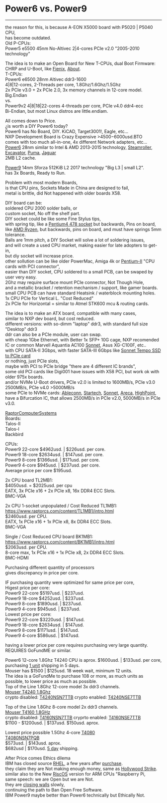 # Power6 vs. Power9
-----

the reason for this, is because A-EON X5000 board with P5020 | P5040 CPU, </br>
has become outdated. </br>
Old P-CPUs: </br>
Power5 e5500 45nm No-Altivec 2|4-cores PCIe v2.0 "2005-2010 technology" </br>

The idea is to make an Open Board for New T-CPUs, dual Boot Firmware: CHRP and U-Boot, like [Fienix](https://fienixppc.blogspot.com/p/download.html), [About](https://fienixppc.blogspot.com/p/blog-page.html). </br>
T-CPUs: </br>
Power6 e6500 28nm Altivec ddr3-1600 </br>
4|8|12-cores, 2-Threads per core, 1.8Ghz/1.6Ghz/1.5Ghz </br>
2x PCIe v3.0 + 2x PCIe 2.0, 3x memory channels in 12-core model. </br>
Big.Endian </br>
vs. </br>
Power9v2 4|8|18|22-cores 4-threads per core, PCIe v4.0 ddr4-ecc </br>
Bi-Endian, but most Linux distros are little.endiam. </br>

All comes down to Price. </br>
¿is worth a DIY Power6 today? </br>
Power6 has No Board, DIY. KiCAD, Target3001!, Eagle, etc... </br>
NXP Development Board is Crazy Expensive >$4500-$6000usd.BTO </br>
comes with too much all-in-one, 4x different Network adapters, etc... </br>
[Power6](https://www.nxp.com/products/processors-and-microcontrollers/power-architecture/qoriq-communication-processors/t-series/qoriq-t4240-t4160-t4080-multicore-communications-processors:T4240) 28nm similar to Intel & AMD 2013-2015 technology, [Steamroller](https://en.wikipedia.org/wiki/Steamroller_(microarchitecture)), [Excavator](https://en.wikipedia.org/wiki/Excavator_(microarchitecture)), [Puma](https://en.wikipedia.org/wiki/Puma_(microarchitecture)), [Jaguar](https://en.wikipedia.org/wiki/Jaguar_(microarchitecture)) </br>
2MB L2 cache. </br>

[Power9](https://en.wikipedia.org/wiki/POWER9) 14nm Sforza 512KiB L2 2017 technology "Big L3 | small L2". </br>
has 3x Boards, Ready to Run. </br>

Problem with most modern Boards, </br>
is that CPU pins, Sockets Made in China are designed to fail, </br>
metal is brittle, did Not happened with older boards X58. </br>

DIY board can be: </br>
soldered CPU 2000 solder balls, or </br>
custom socket, No off the shelf part. </br>
DIY socket could be like some Fine Stylus tips, </br>
with spring tip, like a [Pentium4 478 socket](https://en.wikipedia.org/wiki/Pentium_4#/media/File:Pentium_4_-_SL5TK_-_pin_side-3057.jpg) but backwards, Pins on board, </br>
like [AMD Ryzen](https://en.wikipedia.org/wiki/Ryzen#/media/File:AMD_Ryzen_7_3700X_pins_IMGP3168_smial_wp.jpg), but backwards, pins on board, and  must have springs 5mm tolerance. </br>
Balls are 1mm pitch, a DIY Socket will solve a lot of soldering issues,  </br>
and will create a used CPU market, making easier for late adopters to get-in, </br>
but diy socket will increase price. </br>
other sollution can be like older PowerMac, Amiga 4k or [Pentium-II](https://en.wikipedia.org/wiki/Pentium_II) "CPU cards with PCI connector", </br>
easier than DIY socket, CPU soldered to a small PCB, can be swaped by user very easy. </br>
2Ghz may require surface mount PCIe connector, Not Though Hole, </br>
and a metallic bracket / retention mechanism / support, like gamer boards. </br>
small CPU PCB can have standard Heatsink / waterblock mounting holes. </br>
1x CPU PCIe for Vertical L. "Cost Reduced" </br>
2x PCIe for Horizontal = similar to Atmel STK600 mcu & routing cards. </br> 

The idea is to make an ATX board, compatible with many cases, </br>
similar to NXP dev board, but cost reduced. </br>
different versions: with so-dimm "laptop" ddr3, with standard full size "Desktop" ddr3 </br>
ddr can also be a PCIe module, user can swap. </br> 
with cheap 1Gbe Ethernet, with Better 1x SFP+ 10G cage, NXP recomended IC or common Marvell Aquantia AC100 [Sonnet](https://www.sonnettech.com/product/solo10g-sfp-pcie-card.html), Asus XG-C100F, etc.. </br>
with CPU SATA-II 3Gbps, with faster SATA-III 6Gbps like [Sonnet Tempo SSD to PCIe card](https://www.sonnettech.com/product/tempossd.html) </br>
or nothing, just PCIe slots, </br>
maybe with PCI to PCIe bridge "there are 4 different IC brands", </br> 
some old PCI cards like Digi001 have issues with X58 PCI, but work ok with older 975x boards. </br>
and/or NVMe U-Boot drivers, PCIe v2.0 is limited to 1600MB/s, PCIe v3.0 2500MB/s, PCIe v4.0 >5000MB/s </br>
some PCIe to NVMe cards: [Ableconn](http://www.ableconn.com/products_2.php?gid=143), [Startech](https://www.startech.com/en-us/hdd/pex8m2e2), [Sonnet](https://www.sonnettech.com/product/computer-cards/cards.html), [Areca](https://www.areca.com.tw/products/nvme-1886.html), [HighPoint](https://www.highpoint-tech.com/nvme1/ssd7540),  </br>
have a Bifurcation IC, that allows 2500MB/s in PCIe v2.0, 5000MB/s in PCIe v3.0. </br>

[RaptorComputerSystems](https://www.raptorcs.com/content/base/products.html) </br>
Boards: </br>
Talos-II </br>
Talos-I </br>
Backbird </br>

CPUs: </br>
Power9 22-core $4962usd. | $226usd. per core. </br>
Power9 18-core $2634usd. | $147usd. per core. </br>
Power9 8-core  $1366usd. | $171usd. per core. </br>
Power9 4-core  $945usd.  | $237usd. per core. </br>
Average price per core $195usd.</br>

2x CPU board TL2MB1: </br>
$4050usd. = $2025usd. per cpu </br>
EATX, 3x PCIe x16 + 2x PCIe x8, 16x DDR4 ECC Slots. </br>
BMC-VGA </br>
 
2x CPU 1-socket unpopulated / Cost Reduced TL1MB1: </br>
https://www.raptorcs.com/content/TL1MB1/intro.html </br>
$2460usd. per CPU. </br>
EATX, 1x PCIe x16 + 1x PCIe x8, 8x DDR4 ECC Slots. </br>
BMC-VGA </br>

Single / Cost Reduced CPU board BK1MB1: </br>
https://www.raptorcs.com/content/BK1MB1/intro.html </br>
$2063usd. per CPU. </br>
8-core max, 1x PCIe x16 + 1x PCIe x8, 2x DDR4 ECC Slots. </br>
BMC-HDMI </br>

Purchasing different quantity of processors </br>
gives discrepancy in price per core. </br>

IF purchasing quantity were optimized for same price per core, </br>
Higest price per core: </br>
Power9 22-core $5197usd. | $237usd. </br>
Power9 18-core $4252usd. | $237usd. </br>
Power9 8-core  $1890usd.   | $237usd. </br>
Power9 4-core  $945usd.    | $237usd. </br>
Lowest price per core: </br>
Power9 22-core $3220usd. | $147usd. </br>
Power9 18-core $2634usd. | $147usd. </br>
Power9 8-core  $1171usd. | $147usd. </br>
Power9 4-core  $586usd.  | $147usd. </br>

having a lower price per core requires purchasing very large quantity. </br>
REQUIRES GoFundME or similar. </br>

Power6 12-core 1.8Ghz T4240 CPU is aprox. $1600usd. | $133usd. per core, </br>
purchasing [1 unit](https://www.digikey.com/en/products/filter/embedded/microprocessors/694?s=N4IgjCBcoLQExVAYygFwE4FcCmAaEA9lANogCsIAugL7X4KSmoAsczADFfgGyIgCWAEyggYYdhHwAHVCJD5UATynYRggM4paQA) shipping in 5 days. </br>
Mouser has $1500 | $125usd. 18 week wait, minimum 12 units. </br>
The idea is a GoFundMe to purchase 108 or more, as much units as possible, to lower price as much as possible. </br>
Top of the Line 1.8Ghz 12-core model 3x ddr3 channels.</br>
[Mouser T4240 1.8Ghz](https://www.mouser.com/c/semiconductors/embedded-processors-controllers/microprocessors-mpu/?q=t4240&maximum%20clock%20frequency=1.8%20GHz) </br>
crypto disabled:
[T4240NSN7TTB](https://www.mouser.com/ProductDetail/NXP-Semiconductors/T4240NSN7TTB?qs=S0GpHP26UDLUtFS5%2Fv05eg%3D%3D)
crypto enabled:
[T4240NSE7TTB](https://www.mouser.com/ProductDetail/NXP-Semiconductors/T4240NSE7TTB?qs=S0GpHP26UDJXBDeHcjIYrQ%3D%3D)

Top of the Line 1.8Ghz 8-core model 2x ddr3 channels.</br>
[Mouser T4160 1.8GHz](https://www.mouser.com/c/semiconductors/embedded-processors-controllers/microprocessors-mpu/?maximum%20clock%20frequency=1.8%20GHz&number%20of%20cores=8%20Core&package%20%2F%20case=FC-PBGA-1932&series=T4160)</br>
crypto disabled: [T4160NSN7TTB](https://www.mouser.com/ProductDetail/NXP-Semiconductors/T4160NSN7TTB?qs=S0GpHP26UDKkFx%2FAj3ZSbQ%3D%3D)
cryprto enabled: [T4160NSE7TTB](https://www.mouser.com/ProductDetail/NXP-Semiconductors/T4160NSE7TTB?qs=S0GpHP26UDLLO6WoSz3UfA%3D%3D)</br>
$1100 - $1200usd. | $137usd. $150usd. aprox.</br>

Lowest price possible 1.5Ghz 4-core [T4080](https://www.mouser.com/c/semiconductors/embedded-processors-controllers/microprocessors-mpu/?number%20of%20cores=4%20Core&package%20%2F%20case=FC-PBGA-1932&sort=pricing)</br>
[T4080NSN7PQB](https://www.mouser.com/ProductDetail/NXP-Semiconductors/T4080NSN7PQB?qs=nr7BunVhf4pFB%252BS4fJptRg%3D%3D)</br>
$573usd. | $143usd. aprox. </br>
$682usd | $170usd. [5 day](https://www.digikey.com/en/products/filter/embedded/microprocessors/694?s=N4IgjCBcoLQExVAYygFwE4FcCmAaEA9lANogCsIAugL7X4KSmoAsADABytX4BsiIASwAmUEDDCsI%2BAA6pRIfKgCe07KICGAZxS0gA) shipping.

After Price comes Ethics dilema</br>
IBM has closed source [RHEL](https://www.redhat.com/en/blog/red-hats-commitment-open-source-response-gitcentosorg-changes), a few years after [purchase](https://www.redhat.com/en/ibm). </br>
they claim they are Not making enough money, same as [Hollywood Strike](https://www.youtube.com/watch?v=zNS2EtQbG5I).</br>
similar also to the New [RiscOS](https://www.youtube.com/watch?v=sneYGad3j5I) version for ARM CPUs "Raspberry Pi, </br>
same speech: we are Open but we are Not. </br>
they are [closing walls](https://www.youtube.com/watch?v=6WOYnv59Bi8) slowly, </br>
continuing the path to Ban Open Free Software. </br>
IBM Power9 maybe better than Power6 technically but Ethically Not. </br>
